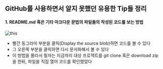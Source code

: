 ## GitHub를 사용하면서 알지 못했던 유용한 Tip들 정리

#### 1. README.md 혹은 기타 마크다운 문법의 파일들의 작성된 코드를 보는 방법
![this](https://user-images.githubusercontent.com/80478750/158400804-36ed181c-b2b7-4b32-ab65-6144295f2b54.PNG)   
* 빨간 동그라미 부분을 클릭(Display the source blob)하면 코드를 볼 수 있다
* 그 오른쪽 부분을 클릭하면 다시 문서화해서 볼 수 있다
* 이 방법을 몰라서 필자는 지금까지 대상 프로젝트를 git clone 혹은 download zip을 한뒤, 파일을 직접 열어 코드를 확인했었다
